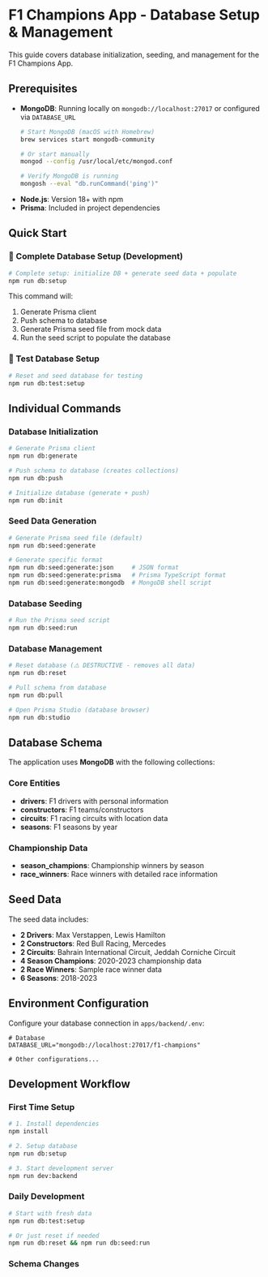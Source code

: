 # F1 Champions App - Database Setup & Management

This guide covers database initialization, seeding, and management for the F1 Champions App.

## Prerequisites

- **MongoDB**: Running locally on `mongodb://localhost:27017` or configured via `DATABASE_URL`
  ```bash
  # Start MongoDB (macOS with Homebrew)
  brew services start mongodb-community
  
  # Or start manually
  mongod --config /usr/local/etc/mongod.conf
  
  # Verify MongoDB is running
  mongosh --eval "db.runCommand('ping')"
  ```
- **Node.js**: Version 18+ with npm
- **Prisma**: Included in project dependencies

## Quick Start

### 🚀 Complete Database Setup (Development)

```bash
# Complete setup: initialize DB + generate seed data + populate
npm run db:setup
```

This command will:

1. Generate Prisma client
2. Push schema to database
3. Generate Prisma seed file from mock data
4. Run the seed script to populate the database

### 🧪 Test Database Setup

```bash
# Reset and seed database for testing
npm run db:test:setup
```

## Individual Commands

### Database Initialization

```bash
# Generate Prisma client
npm run db:generate

# Push schema to database (creates collections)
npm run db:push

# Initialize database (generate + push)
npm run db:init
```

### Seed Data Generation

```bash
# Generate Prisma seed file (default)
npm run db:seed:generate

# Generate specific format
npm run db:seed:generate:json     # JSON format
npm run db:seed:generate:prisma   # Prisma TypeScript format
npm run db:seed:generate:mongodb  # MongoDB shell script
```

### Database Seeding

```bash
# Run the Prisma seed script
npm run db:seed:run
```

### Database Management

```bash
# Reset database (⚠️ DESTRUCTIVE - removes all data)
npm run db:reset

# Pull schema from database
npm run db:pull

# Open Prisma Studio (database browser)
npm run db:studio
```

## Database Schema

The application uses **MongoDB** with the following collections:

### Core Entities

- **drivers**: F1 drivers with personal information
- **constructors**: F1 teams/constructors
- **circuits**: F1 racing circuits with location data
- **seasons**: F1 seasons by year

### Championship Data

- **season_champions**: Championship winners by season
- **race_winners**: Race winners with detailed race information

## Seed Data

The seed data includes:

- **2 Drivers**: Max Verstappen, Lewis Hamilton
- **2 Constructors**: Red Bull Racing, Mercedes
- **2 Circuits**: Bahrain International Circuit, Jeddah Corniche Circuit
- **4 Season Champions**: 2020-2023 championship data
- **2 Race Winners**: Sample race winner data
- **6 Seasons**: 2018-2023

## Environment Configuration

Configure your database connection in `apps/backend/.env`:

```env
# Database
DATABASE_URL="mongodb://localhost:27017/f1-champions"

# Other configurations...
```

## Development Workflow

### First Time Setup

```bash
# 1. Install dependencies
npm install

# 2. Setup database
npm run db:setup

# 3. Start development server
npm run dev:backend
```

### Daily Development

```bash
# Start with fresh data
npm run db:test:setup

# Or just reset if needed
npm run db:reset && npm run db:seed:run
```

### Schema Changes

```
